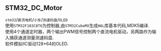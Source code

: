 STM32_DC_Motor
--------------
 `stm32`/`直流电机`/`小车`/`测速码盘`/`OLED`      
使用`STM32F103C8T6`为控制器,由`STM32CubeMX`生成`HAL`库基本代码,MDK5编译.      
使用4个通道定时器，两个输出PWM信号控制两个直流电机驱动，另两路作为输入捕获通道测量测速码盘.        
软件模拟IIC驱动128*64的OLED.       
